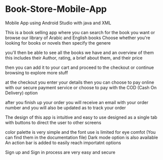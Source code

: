 # Book-Store-Mobile-App
Mobile App using Android Studio with java and XML

This is a book selling app where you can search for the book you want
or browse our library of Arabic and English books
Choose whether you're looking for books or novels
then specify the genere

you'll then be able to see all the books we have and an overview of them
this includes their Author, rating, a brief about them, and their price

then you can add it to your cart 
and proceed to the checkout or continue browsing to explore more stuff

at the checkout you enter your details then you can choose to pay online with our secure payment service 
or choose to pay with the COD (Cash On Delivery) option

after you finish up your order you will receive an email with your order number 
and you will also be updated as to track your order

The design of this app is intuitive and easy to use
designed as a single tab with buttons to direct the user to other screens

color palette is very simple and the font use is limited for eye comfot (You can find them in the documentation file)
Dark mode option is also available
An action bar is added to easily reach importatnt options

Sign up and Sign in process are very easy and secure
